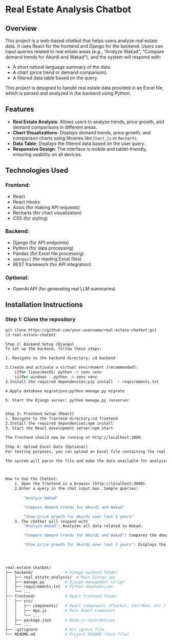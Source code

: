 # Real Estate Analysis Chatbot

## Overview

This project is a web-based chatbot that helps users analyze real estate data. It uses React for the frontend and Django for the backend. Users can input queries related to real estate areas (e.g., "Analyze Wakad", "Compare demand trends for Akurdi and Wakad"), and the system will respond with:

- A short natural language summary of the data.
- A chart (price trend or demand comparison).
- A filtered data table based on the query.

This project is designed to handle real estate data provided in an Excel file, which is parsed and analyzed in the backend using Python.

## Features

- **Real Estate Analysis**: Allows users to analyze trends, price growth, and demand comparisons in different areas.
- **Chart Visualizations**: Displays demand trends, price growth, and comparison charts using libraries like `Chart.js` or `Recharts`.
- **Data Table**: Displays the filtered data based on the user query.
- **Responsive Design**: The interface is mobile and tablet-friendly, ensuring usability on all devices.

## Technologies Used

### Frontend:
- React
- React Hooks
- Axios (for making API requests)
- Recharts (for chart visualization)
- CSS (for styling)

### Backend:
- Django (for API endpoints)
- Python (for data processing)
- Pandas (for Excel file processing)
- `openpyxl` (for reading Excel files)
- REST framework (for API integration)

### Optional:
- OpenAI API (for generating real LLM summaries)

## Installation Instructions

### Step 1: Clone the repository

```bash
git clone https://github.com/your-username/real-estate-chatbot.git
cd real-estate-chatbot

Step 2: Backend Setup (Django)
To set up the backend, follow these steps:

1. Navigate to the backend directory: cd backend

2.Create and activate a virtual environment (recommended):
	i)for linux/macOS: python -m venv venv
	ii)for windows : python -m venv venv
3.Install the required dependencies:pip install -r requirements.txt

4.Apply database migrations:python manage.py migrate

5. Start the Django server: python manage.py runserver


Step 3: Frontend Setup (React)
1. Navigate to the frontend directory:cd frontend
2.Install the required dependencies:npm install
3. Start the React development server:npm start

The frontend should now be running at http://localhost:3000.

Step 4: Upload Excel Data (Optional)
For testing purposes, you can upload an Excel file containing the real estate data through the backend. The file should include columns such as year, area, price, demand, size, etc.

The system will parse the file and make the data available for analysis.



How to Use the Chatbot:
	1. Open the frontend in a browser (http://localhost:3000).
	2.Enter a query in the chat input box. Sample queries:
		
		"Analyze Wakad"

		"Compare demand trends for Akurdi and Wakad"

		"Show price growth for Akurdi over last 3 years"
	3. The chatbot will respond with
		"Analyze Wakad": Analyzes all data related to Wakad.

		"Compare demand trends for Akurdi and Wakad": Compares the demand trends between Akurdi and Wakad over the years.

		"Show price growth for Akurdi over last 3 years": Displays the price growth for Akurdi from the last 3 years.
	



real-estate-chatbot/
├── backend/              # Django backend folder
│   ├── real_estate_analysis/  # Main Django app
│   ├── manage.py         # Django management script
│   ├── requirements.txt  # Python dependencies
│   └── ...
├── frontend/             # React frontend folder
│   ├── src/
│   │   ├── components/   # React components (Chatbot, ChartBox, etc.)
│   │   ├── App.js        # Main React component
│   │   └── ...
│   ├── package.json      # Node.js dependencies
│   └── ...
├── .gitignore            # Git ignore file
└── README.md             # Project README (this file)






















